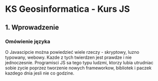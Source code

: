 # KS Geosinformatica - Kurs JS

## 1.  Wprowadzenie

### Omówienie języka

O Javascipcie można powiedzieć wiele rzeczy - skryptowy, luzno typowany, webowy. Kazde z tych twierdzen jest prawdze i nie jednoczesnie. Programisci JS sa tego typu ludzmi, ktorzy lubia utrudniac sobie zycie poprzez tworzenie nowych frameworkow, bibliotek i paczek kazdego dnia jesli nie co godzine. 
<!--stackedit_data:
eyJoaXN0b3J5IjpbOTE5NzI4ODY0LDE0NTIwOTA4M119
-->